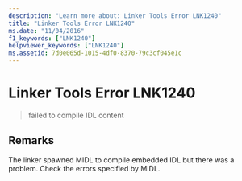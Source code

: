 ```yaml
---
description: "Learn more about: Linker Tools Error LNK1240"
title: "Linker Tools Error LNK1240"
ms.date: "11/04/2016"
f1_keywords: ["LNK1240"]
helpviewer_keywords: ["LNK1240"]
ms.assetid: 7d0e065d-1015-4df0-8370-79c3cf045e1c
---
```

# Linker Tools Error LNK1240

> failed to compile IDL content

## Remarks

The linker spawned MIDL to compile embedded IDL but there was a problem. Check the errors specified by MIDL.
